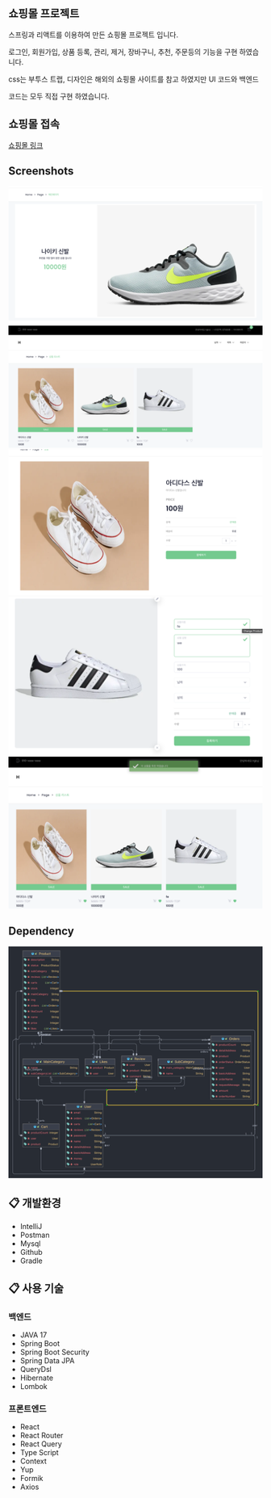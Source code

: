 쇼핑몰 프로젝트
-------------------
스프링과 리액트를 이용하여 만든 쇼핑몰 프로젝트 입니다.

로그인, 회원가입, 상품 등록, 관리, 제거, 장바구니, 추천, 주문등의 기능을 구현 하였습니다.

css는 부투스 트랩, 디자인은 해외의 쇼핑몰 사이트를 참고 하였지만 UI 코드와 백엔드

코드는 모두 직접 구현 하였습니다.


쇼핑몰 접속
-----------------
<a href="http://121.140.60.190:3000/shop">
쇼핑몰 링크
</a>


Screenshots
-----------------
 <img src="/imgs/3.png" alt="쇼핑몰">
 <img src="/imgs/4.png" alt="쇼핑몰">
 <img src="/imgs/5.png" alt="쇼핑몰">
 <img src="/imgs/8.png" alt="쇼핑몰">
 <img src="/imgs/10.png" alt="쇼핑몰">

Dependency
-----------------
 <img src="/imgs/diagram.png" alt="쇼핑몰">


## :clipboard: 개발환경
* IntelliJ
* Postman
* Mysql
* Github
* Gradle

## :clipboard: 사용 기술
### 백엔드
* JAVA 17
* Spring Boot
* Spring Boot Security
* Spring Data JPA
* QueryDsl
* Hibernate
* Lombok

### 프론트엔드
* React
* React Router
* React Query
* Type Script
* Context
* Yup
* Formik
* Axios

